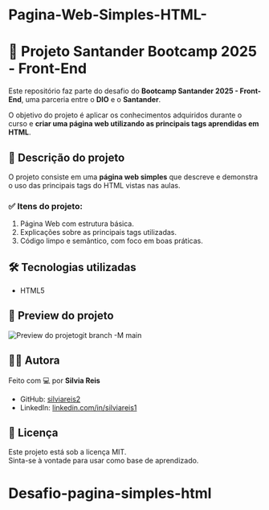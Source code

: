 # Pagina-Web-Simples-HTML-
# 🚀 Projeto Santander Bootcamp 2025 - Front-End

Este repositório faz parte do desafio do **Bootcamp Santander 2025 - Front-End**, uma parceria entre o **DIO** e o **Santander**.

O objetivo do projeto é aplicar os conhecimentos adquiridos durante o curso e **criar uma página web utilizando as principais tags aprendidas em HTML**.

## 🧾 Descrição do projeto

O projeto consiste em uma **página web simples** que descreve e demonstra o uso das principais tags do HTML vistas nas aulas.  

### ✅ Itens do projeto:

1. Página Web com estrutura básica.
2. Explicações sobre as principais tags utilizadas.
3. Código limpo e semântico, com foco em boas práticas.

## 🛠️ Tecnologias utilizadas

- HTML5

## 📸 Preview do projeto

![Preview do projeto](./src/midias/paginasimples-preview.gif)git branch -M main


## 👩‍💻 Autora

Feito com 💻 por **Silvia Reis**  
- GitHub: [silviareis2](https://github.com/silviareis2)  
- LinkedIn: [linkedin.com/in/silviareis1](https://linkedin.com/in/silviareis1)

## 📝 Licença

Este projeto está sob a licença MIT.  
Sinta-se à vontade para usar como base de aprendizado.
# Desafio-pagina-simples-html
